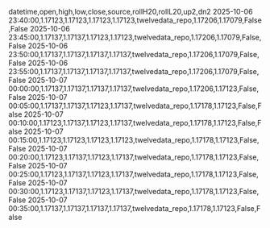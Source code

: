datetime,open,high,low,close,source,rollH20,rollL20,up2,dn2
2025-10-06 23:40:00,1.17123,1.17123,1.17123,1.17123,twelvedata_repo,1.17206,1.17079,False,False
2025-10-06 23:45:00,1.17137,1.17137,1.17123,1.17123,twelvedata_repo,1.17206,1.17079,False,False
2025-10-06 23:50:00,1.17137,1.17137,1.17137,1.17137,twelvedata_repo,1.17206,1.17079,False,False
2025-10-06 23:55:00,1.17137,1.17137,1.17137,1.17137,twelvedata_repo,1.17206,1.17079,False,False
2025-10-07 00:00:00,1.17137,1.17137,1.17137,1.17137,twelvedata_repo,1.17206,1.17123,False,False
2025-10-07 00:05:00,1.17137,1.17137,1.17123,1.17137,twelvedata_repo,1.17178,1.17123,False,False
2025-10-07 00:10:00,1.17123,1.17137,1.17123,1.17137,twelvedata_repo,1.17178,1.17123,False,False
2025-10-07 00:15:00,1.17123,1.17123,1.17123,1.17123,twelvedata_repo,1.17178,1.17123,False,False
2025-10-07 00:20:00,1.17123,1.17137,1.17123,1.17137,twelvedata_repo,1.17178,1.17123,False,False
2025-10-07 00:25:00,1.17123,1.17137,1.17123,1.17137,twelvedata_repo,1.17178,1.17123,False,False
2025-10-07 00:30:00,1.17123,1.17137,1.17123,1.17137,twelvedata_repo,1.17178,1.17123,False,False
2025-10-07 00:35:00,1.17137,1.17137,1.17137,1.17137,twelvedata_repo,1.17178,1.17123,False,False
